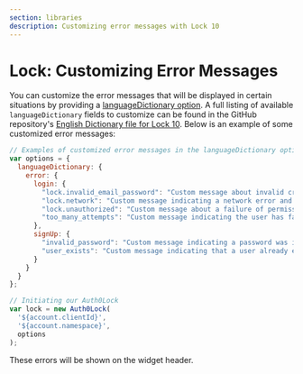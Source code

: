 ```yaml
---
section: libraries
description: Customizing error messages with Lock 10
---
```

# Lock: Customizing Error Messages

You can customize the error messages that will be displayed in certain situations by providing a [languageDictionary option](/libraries/lock/v10/customization#languagedictionary-object-). A full listing of available `languageDictionary` fields to customize can be found in the GitHub repository's [English Dictionary file for Lock 10](https://github.com/auth0/lock/blob/master/src/i18n/en.js). Below is an example of some customized error messages:

```js
// Examples of customized error messages in the languageDictionary option
var options = {
  languageDictionary: {
    error: {
      login: {
        "lock.invalid_email_password": "Custom message about invalid credentials",
        "lock.network": "Custom message indicating a network error and suggesting the user check connection",
        "lock.unauthorized": "Custom message about a failure of permissions",
        "too_many_attempts": "Custom message indicating the user has failed to login too many times."
      },
      signUp: {
        "invalid_password": "Custom message indicating a password was invalid",
        "user_exists": "Custom message indicating that a user already exists"
      }
    }
  }
};

// Initiating our Auth0Lock
var lock = new Auth0Lock(
  '${account.clientId}',
  '${account.namespace}',
  options
);
```

These errors will be shown on the widget header.
